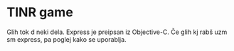 # TINR game

Glih tok d neki dela. Express je preipsan iz Objective-C.
Če glih kj rabš uzm sm express, pa poglej kako se uporablja.
